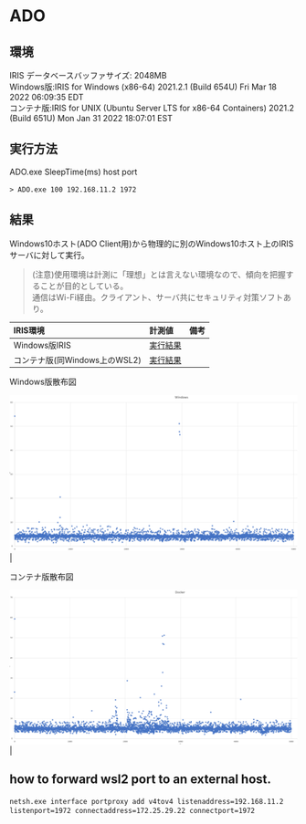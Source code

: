 # ADO
## 環境

IRIS データベースバッファサイズ: 2048MB  
Windows版:IRIS for Windows (x86-64) 2021.2.1 (Build 654U) Fri Mar 18 2022 06:09:35 EDT  
コンテナ版:IRIS for UNIX (Ubuntu Server LTS for x86-64 Containers) 2021.2 (Build 651U) Mon Jan 31 2022 18:07:01 EST

## 実行方法

ADO.exe SleepTime(ms) host port

```
> ADO.exe 100 192.168.11.2 1972
```

## 結果
Windows10ホスト(ADO Client用)から物理的に別のWindows10ホスト上のIRISサーバに対して実行。
> (注意)使用環境は計測に「理想」とは言えない環境なので、傾向を把握することが目的としている。  
> 通信はWi-Fi経由。クライアント、サーバ共にセキュリティ対策ソフトあり。

|IRIS環境|計測値|備考|
|:---|:---|:---|
|Windows版IRIS|[実行結果](results/sleep100-win.txt)||
|コンテナ版(同Windows上のWSL2)|[実行結果](results/sleep100-docker.txt)||

Windows版散布図

![Windows版散布図](results/sleep100-win.png)|

コンテナ版散布図

![コンテナ版散布図](results/sleep100-docker.png)|
## how to forward wsl2 port to an external host.

```
netsh.exe interface portproxy add v4tov4 listenaddress=192.168.11.2 listenport=1972 connectaddress=172.25.29.22 connectport=1972
```
